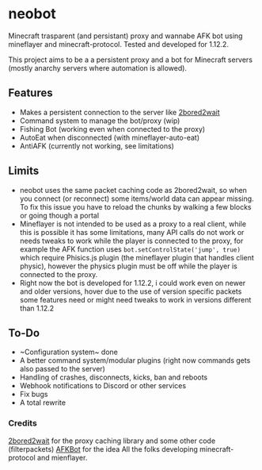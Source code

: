 # neobot
Minecraft trasparent (and persistant) proxy and wannabe AFK bot using mineflayer and minecraft-protocol. Tested and developed for 1.12.2.

This project aims to be a a persistent proxy and a bot for Minecraft servers (mostly anarchy servers where automation is allowed). 

## Features 
* Makes a persistent connection to the server like [2bored2wait](https://github.com/themoonisacheese/2bored2wait)
* Command system to manage the bot/proxy (wip)
* Fishing Bot (working even when connected to the proxy)
* AutoEat when disconnected (with mineflayer-auto-eat)
* AntiAFK (currently not working, see limitations)

## Limits
* neobot uses the same packet caching code as 2bored2wait, so when you connect (or reconnect) some items/world data can appear missing. To fix this issue you have to reload the chunks by walking a few blocks or going though a portal
* Mineflayer is not intended to be used as a proxy to a real client, while this is possible it has some limitations, many API calls do not work or needs tweaks to work while the player is connected to the proxy, for example the AFK function uses  `bot.setControlState('jump', true)` which require Phisics.js plugin (the mineflayer plugin that handles client physic), however the physics plugin must be off while the player is connected to the proxy. 
* Right now the bot is developed for 1.12.2, i could work even on newer and older versions, hover due to the use of version specific packets some features need or might need tweaks to work in versions different than 1.12.2

## To-Do
* ~Configuration system~ done
* A better command system/modular plugins (right now commands gets also passed to the server)
* Handling of crashes, disconnects, kicks, ban and reboots
* Webhook notifications to Discord or other services
* Fix bugs
* A total rewrite

### Credits
[2bored2wait](https://github.com/themoonisacheese/2bored2wait) for the proxy caching library and some other code (filterpackets)
[AFKBot](https://github.com/DrMoraschi/AFKBot) for the idea
All the folks developing minecraft-protocol and mienflayer. 
